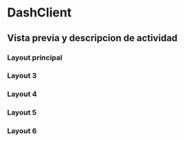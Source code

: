 # DashClient
## Vista previa y descripcion de actividad
### Layout principal
### Layout 3
### Layout 4
### Layout 5
### Layout 6
